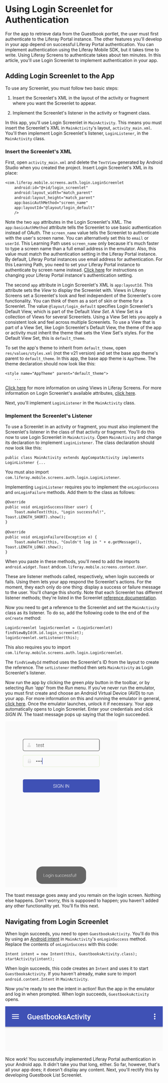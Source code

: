 # Using Login Screenlet for Authentication [](id=using-login-screenlet-for-authentication)

For the app to retrieve data from the Guestbook portlet, the user must first
authenticate to the Liferay Portal instance. The other features you'll develop
in your app depend on successful Liferay Portal authentication. You can
implement authentication using the Liferay Mobile SDK, but it takes time to
write. Using Liferay Screens to authenticate takes about ten minutes. In this
article, you'll use Login Screenlet to implement authentication in your app. 

## Adding Login Screenlet to the App [](id=adding-login-screenlet-to-the-app)

To use any Screenlet, you must follow two basic steps:

1. Insert the Screenlet's XML in the layout of the activity or fragment where 
   you want the Screenlet to appear. 

2. Implement the Screenlet's listener in the activity or fragment class. 

In this app, you'll use Login Screenlet in `MainActivity`. This means you must 
insert the Screenlet's XML in `MainActivity`'s layout, `activity_main.xml`. 
You'll then implement Login Screenlet's listener, `LoginListener`, in the 
`MainActivity` class. 

### Insert the Screenlet's XML

First, open `activity_main.xml` and delete the `TextView` generated by Android 
Studio when you created the project. Insert Login Screenlet's XML in its place: 

    <com.liferay.mobile.screens.auth.login.LoginScreenlet
        android:id="@+id/login_screenlet"
        android:layout_width="match_parent"
        android:layout_height="match_parent"
        app:basicAuthMethod="screen_name"
        app:layoutId="@layout/login_default"
        />

Note the two `app` attributes in the Login Screenlet's XML. The 
`app:basicAuthMethod` attribute tells the Screenlet to use basic authentication 
instead of OAuth. The `screen_name` value tells the Screenlet to authenticate 
with the user's screen name. You can alternatively set this to `email` or 
`userId`. This Learning Path uses `screen_name` only because it's much faster to 
type a screen name than a full email address in the emulator. Also, this value 
must match the authentication setting in the Liferay Portal instance. By 
default, Liferay Portal instances use email address for authentication. For this 
Learning Path, you need to set your Liferay Portal instance to authenticate by 
screen name instead. 
[Click here](/develop/reference/-/knowledge_base/7-0/loginscreenlet-for-android#basic-authentication) 
for instructions on changing your Liferay Portal instance's authentication 
setting. 

The second `app` attribute in Login Screenlet's XML is `app:layoutId`. This 
attribute sets the *View* to display the Screenlet with. Views in Liferay 
Screens set a Screenlet's look and feel independent of the Screenlet's core 
functionality. You can think of them as a sort of skin or theme for a Screenlet. 
The value `@layout/login_default` specifies Login Screenlet's Default View, 
which is part of the Default *View Set*. A View Set is a collection of Views for 
several Screenlets. Using a View Set lets you apply a consistent look and feel 
across multiple Screenlets. To use a View that is part of a View Set, like Login 
Screenlet's Default View, the theme of the app or activity must inherit the 
theme that sets the View Set's styles. For the Default View Set, this is 
`default_theme`. 

To set the app's theme to inherit from `default_theme`, open 
`res/values/styles.xml` (not the v21 version) and set the base app theme's 
parent to `default_theme`. In this app, the base app theme is `AppTheme`. The 
theme declaration should now look like this:

    <style name="AppTheme" parent="default_theme">
        ...

[Click here](/develop/tutorials/-/knowledge_base/7-0/using-views-in-android-screenlets)
for more information on using Views in Liferay Screens. For more information on 
Login Screenlet's available attributes, 
[click here](/develop/reference/-/knowledge_base/7-0/loginscreenlet-for-android#attributes). 

Next, you'll implement `LoginListener` in the `MainActivity` class. 

### Implement the Screenlet's Listener

To use a Screenlet in an activity or fragment, you must also implement the 
Screenlet's listener in the class of that activity or fragment. You'll do this 
now to use Login Screenlet in `MainActivity`. Open `MainActivity` and change its 
declaration to implement `LoginListener`. The class declaration should now look 
like this: 

    public class MainActivity extends AppCompatActivity implements LoginListener {...

You must also import `com.liferay.mobile.screens.auth.login.LoginListener`. 

Implementing `LoginListener` requires you to implement the `onLoginSuccess` and 
`onLoginFailure` methods. Add them to the class as follows: 

    @Override
    public void onLoginSuccess(User user) {
        Toast.makeText(this, "Login successful!", Toast.LENGTH_SHORT).show();
    }

    @Override
    public void onLoginFailure(Exception e) {
        Toast.makeText(this, "Couldn't log in " + e.getMessage(), Toast.LENGTH_LONG).show();
    }

When you paste in these methods, you'll need to add the imports 
`android.widget.Toast` and`com.liferay.mobile.screens.context.User`. 

These are listener methods called, respectively, when login succeeds or fails. 
Using them lets your app respond the Screenlet's actions. For the moment, they 
each only do one thing: display a success or failure message to the user. You'll 
change this shortly. Note that each Screenlet has different listener methods; 
they're listed in the Screenlet 
[reference documentation](/develop/reference/-/knowledge_base/7-0/screenlets-in-liferay-screens-for-android). 

Now you need to get a reference to the Screenlet and set the `MainActivity` 
class as its listener. To do so, add the following code to the end of the 
`onCreate` method: 

    LoginScreenlet loginScreenlet = (LoginScreenlet) findViewById(R.id.login_screenlet);
    loginScreenlet.setListener(this);

This also requires you to import 
`com.liferay.mobile.screens.auth.login.LoginScreenlet`. 

The `findViewById` method uses the Screenlet's ID from the layout to create the 
reference. The `setListener` method then sets `MainActivity` as Login 
Screenlet's listener. 

Now run the app by clicking the green *play* button in the toolbar, or by 
selecting *Run 'app'* from the *Run* menu. If you've never run the emulator, you 
must first create and choose an Android Virtual Device (AVD) to run your app. 
For more information on this and running the emulator in general, 
[click here](https://developer.android.com/studio/run/emulator.html). 
Once the emulator launches, unlock it if necessary. Your app automatically opens 
to Login Screenlet. Enter your credentials and click *SIGN IN*. The toast 
message pops up saying that the login succeeded. 

![Figure 1: Login Screenlet successfully authenticated you with the Liferay Portal instance.](../../../images/android-login-screenlet-success.png)

The toast message goes away and you remain on the login screen. Nothing else 
happens. Don't worry, this is supposed to happen; you haven't added any other 
functionality yet. You'll fix this next. 

## Navigating from Login Screenlet [](id=navigating-from-login-screenlet)

When login succeeds, you need to open `GuestbooksActivity`. You'll do this by 
using an 
[Android intent](https://developer.android.com/guide/components/intents-filters.html) 
in `MainActivity`'s `onLoginSuccess` method. Replace the contents of 
`onLoginSuccess` with this code: 

    Intent intent = new Intent(this, GuestbooksActivity.class);
    startActivity(intent);

When login succeeds, this code creates an `Intent` and uses it to start 
`GuestbooksActivity`. If you haven't already, make sure to import 
`android.content.Intent` in `MainActivity`. 

Now you're ready to see the intent in action! Run the app in the emulator and 
log in when prompted. When login succeeds, `GuestbooksActivity` opens. 

![Figure 2: Upon login, the app takes you to the new activity.](../../../images/android-login-success-intent.png)

Nice work! You successfully implemented Liferay Portal authentication in your
Android app. It didn't take you that long, either. So far, however, that's all
your app does; it doesn't display any content. Next, you'll rectify this by
developing Guestbook List Screenlet. 
